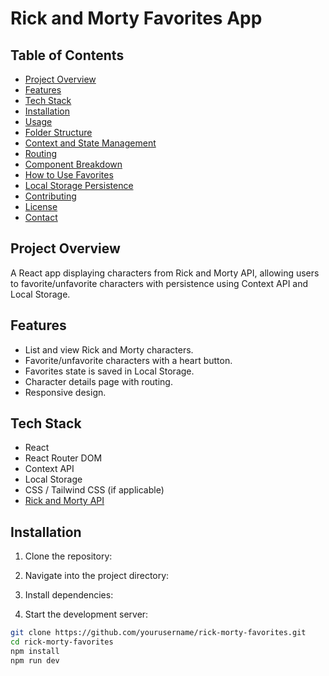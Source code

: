 # Rick and Morty Favorites App

## Table of Contents
- [Project Overview](#project-overview)
- [Features](#features)
- [Tech Stack](#tech-stack)
- [Installation](#installation)
- [Usage](#usage)
- [Folder Structure](#folder-structure)
- [Context and State Management](#context-and-state-management)
- [Routing](#routing)
- [Component Breakdown](#component-breakdown)
- [How to Use Favorites](#how-to-use-favorites)
- [Local Storage Persistence](#local-storage-persistence)
- [Contributing](#contributing)
- [License](#license)
- [Contact](#contact)


## Project Overview

A React app displaying characters from Rick and Morty API, allowing users to favorite/unfavorite characters with persistence using Context API and Local Storage.


## Features

- List and view Rick and Morty characters.
- Favorite/unfavorite characters with a heart button.
- Favorites state is saved in Local Storage.
- Character details page with routing.
- Responsive design.


## Tech Stack

- React
- React Router DOM
- Context API
- Local Storage
- CSS / Tailwind CSS (if applicable)
- [Rick and Morty API](https://rickandmortyapi.com/)



## Installation

1. Clone the repository:

2. Navigate into the project directory:

3. Install dependencies:

4. Start the development server:

```bash
git clone https://github.com/yourusername/rick-morty-favorites.git
cd rick-morty-favorites
npm install
npm run dev

